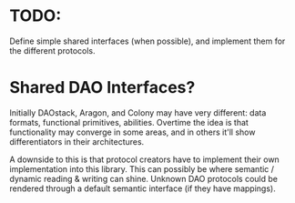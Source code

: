 # TODO:  
Define simple shared interfaces (when possible), and implement them for the different protocols.  

# Shared DAO Interfaces?  
Initially DAOstack, Aragon, and Colony may have very different: data formats, functional primitives, abilities. Overtime the idea is that functionality may converge in some areas, and in others it'll show differentiators in their architectures.  

A downside to this is that protocol creators have to implement their own implementation into this library. This can possibly be where semantic / dynamic reading & writing can shine. Unknown DAO protocols could be rendered through a default semantic interface (if they have mappings).  
